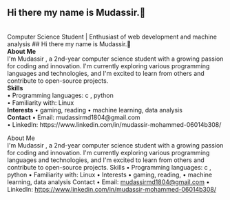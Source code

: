 ## Hi there my name is Mudassir.👋
<br>
Computer Science Student | Enthusiast of web development and machine analysis ## Hi there my name is Mudassir.👋
<br> 
<b>About Me</b>
<br>
I'm Mudassir , a 2nd-year computer science student with a growing passion for coding and innovation. I'm currently exploring various programming languages and technologies, and I'm excited to learn from others and contribute to open-source projects.
<br> 
<b>Skills</b>
<br>
•	Programming languages: c , python 
  <br>
•	Familiarity with: Linux
  <br>
  <b>Interests</b>
•	gaming, reading
•	 machine learning, data analysis
<br>
<b>Contact</b>
•	Email: mudassirmd1804@gmail.com
  <br>
•	LinkedIn: https://www.linkedin.com/in/mudassir-mohammed-06014b308/


<!--
**mudumd/mudumd** is a ✨ _special_ ✨ repository because its `README.md` (this file) appears on your GitHub profile.

Here are some ideas to get you started:

- 🔭 I’m currently working on ...
- 🌱 I’m currently learning ...
- 👯 I’m looking to collaborate on ...
- 🤔 I’m looking for help with ...
- 💬 Ask me about ...
- 📫 How to reach me: ...
- 😄 Pronouns: ...
- ⚡ Fun fact: ...
-->
About Me
<br>
I'm Mudassir , a 2nd-year computer science student with a growing passion for coding and innovation. I'm currently exploring various programming languages and technologies, and I'm excited to learn from others and contribute to open-source projects.
Skills
•	Programming languages: c , python 
•	Familiarity with: Linux
•	Interests
•	gaming, reading, 
•	 machine learning, data analysis
Contact
•	Email: mudassirmd1804@gmail.com
•	LinkedIn: https://www.linkedin.com/in/mudassir-mohammed-06014b308/


<!--
**mudumd/mudumd** is a ✨ _special_ ✨ repository because its `README.md` (this file) appears on your GitHub profile.

Here are some ideas to get you started:

- 🔭 I’m currently working on ...
- 🌱 I’m currently learning ...
- 👯 I’m looking to collaborate on ...
- 🤔 I’m looking for help with ...
- 💬 Ask me about ...
- 📫 How to reach me: ...
- 😄 Pronouns: ...
- ⚡ Fun fact: ...
-->
